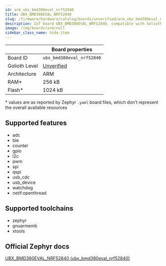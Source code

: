 ```yaml
---
id: arm_ubx_bmd380eval_nrf52840
title: UBX_BMD380EVAL_NRF52840
slug: /firmware/hardware/catalog/boards/unverified/arm_ubx_bmd380eval_nrf52840
description: IoT board UBX_BMD380EVAL_NRF52840, compatible with Golioth at unverified level.
image: /img/boards/arm/null
sidebar_class_name: hide-item
---
```


[//]: # (This is an auto-generated file, do not edit! Changes to it will be lost upon re-generation)



|                | Board properties     |
| -------------  | -------------------- |
| Board ID       | `ubx_bmd380eval_nrf52840` |
| Golioth Level  | [Unverified](/firmware/hardware#unverified-boards) |
| Architecture   | ARM |
| RAM*           | 256 kB |
| Flash*         | 1024 kB |

\* values are as reported by Zephyr `.yaml` board files, which don't represent the overall available resources



## Supported features

* adc
* ble
* counter
* gpio
* i2c
* pwm
* spi
* qspi
* usb_cdc
* usb_device
* watchdog
* netif:openthread

## Supported toolchains

* zephyr
* gnuarmemb
* xtools

## Official Zephyr docs

[UBX_BMD380EVAL_NRF52840 (ubx_bmd380eval_nrf52840)](https://docs.zephyrproject.org/3.6.0/boards/arm/ubx_bmd380eval_nrf52840/doc/index.html)

